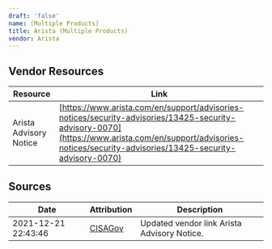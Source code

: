 ```yaml
---
draft: 'false'
name: (Multiple Products)
title: Arista (Multiple Products)
vendor: Arista
---
```


## Vendor Resources
| Resource | Link |
| --- | --- |
| Arista Advisory Notice | [https://www.arista.com/en/support/advisories-notices/security-advisories/13425-security-advisory-0070](https://www.arista.com/en/support/advisories-notices/security-advisories/13425-security-advisory-0070) |



## Sources
| Date | Attribution | Description |
| --- | --- | --- |
| 2021-12-21 22:43:46 | [CISAGov](https://raw.githubusercontent.com/cisagov/log4j-affected-db/develop/README.md) | Updated vendor link Arista Advisory Notice.  |
